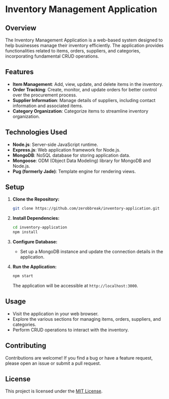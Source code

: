 # Inventory Management Application

## Overview

The Inventory Management Application is a web-based system designed to help businesses manage their inventory efficiently. The application provides functionalities related to items, orders, suppliers, and categories, incorporating fundamental CRUD operations.

## Features

- **Item Management**: Add, view, update, and delete items in the inventory.
- **Order Tracking**: Create, monitor, and update orders for better control over the procurement process.
- **Supplier Information**: Manage details of suppliers, including contact information and associated items.
- **Category Organization**: Categorize items to streamline inventory organization.

## Technologies Used

- **Node.js**: Server-side JavaScript runtime.
- **Express.js**: Web application framework for Node.js.
- **MongoDB**: NoSQL database for storing application data.
- **Mongoose**: ODM (Object Data Modeling) library for MongoDB and Node.js.
- **Pug (formerly Jade)**: Template engine for rendering views.

## Setup

1. **Clone the Repository:**
   ```bash
   git clone https://github.com/zerobbreak/inventory-application.git
   ```

2. **Install Dependencies:**
   ```bash
   cd inventory-application
   npm install
   ```

3. **Configure Database:**
   - Set up a MongoDB instance and update the connection details in the application.

4. **Run the Application:**
   ```bash
   npm start
   ```

   The application will be accessible at `http://localhost:3000`.

## Usage

- Visit the application in your web browser.
- Explore the various sections for managing items, orders, suppliers, and categories.
- Perform CRUD operations to interact with the inventory.

## Contributing

Contributions are welcome! If you find a bug or have a feature request, please open an issue or submit a pull request.

## License

This project is licensed under the [MIT License](LICENSE).